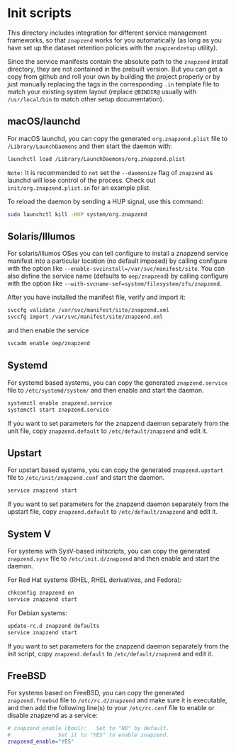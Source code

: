 # Init scripts

This directory includes integration for different service management
frameworks, so that ```znapzend``` works for you automatically (as
long as you have set up the dataset retention policies with the
```znapzendzetup``` utility).

Since the service manifests contain the absolute path to the
```znapzend``` install directory, they are not contained in the
prebuilt version.  But you can get a copy from github and roll
your own by building the project properly or by just manually
replacing the tags in the corresponding ```.in``` template file
to match your existing system layout (replace ```@BINDIR@``` usually
with ```/usr/local/bin``` to match other setup documentation).

## macOS/launchd

For macOS launchd, you can copy the generated ```org.znapzend.plist```
file to ```/Library/LaunchDaemons``` and then start the daemon with:

```sh
launchctl load /Library/LaunchDaemons/org.znapzend.plist
```

```Note:``` It is recommended to ```not``` set the ```--daemonize``` flag of ```znapzend```
as launchd will lose control of the process. Check out ```init/org.znapzend.plist.in```
for an example plist.

To reload the daemon by sending a HUP signal, use this command:

```sh
sudo launchctl kill -HUP system/org.znapzend
```

## Solaris/Illumos

For solaris/illumos OSes you can tell configure to install a znapzend
service manifest into a particular location (no default imposed) by
calling configure with the option like
```--enable-svcinstall=/var/svc/manifest/site```.
You can also define the service name (defaults to ```oep/znapzend```)
by calling configure with the option like
```--with-svcname-smf=system/filesystem/zfs/znapzend```.

After you have installed the manifest file, verify and import it:

```sh
svccfg validate /var/svc/manifest/site/znapzend.xml
svccfg import /var/svc/manifest/site/znapzend.xml
```

and then enable the service

```sh
svcadm enable oep/znapzend
```

## Systemd

For systemd based systems, you can copy the generated ```znapzend.service```
file to ```/etc/systemd/system/``` and then enable and start the daemon.

```sh
systemctl enable znapzend.service
systemctl start znapzend.service
```

If you want to set parameters for the znapzend daemon separately from the
unit file, copy ```znapzend.default``` to ```/etc/default/znapzend``` and
edit it.

## Upstart

For upstart based systems, you can copy the generated ```znapzend.upstart```
file to ```/etc/init/znapzend.conf``` and start the daemon.

```sh
service znapzend start
```

If you want to set parameters for the znapzend daemon separately from the
upstart file, copy ```znapzend.default``` to ```/etc/default/znapzend```
and edit it.

## System V

For systems with SysV-based initscripts, you can copy the generated
```znapzend.sysv``` file to ```/etc/init.d/znapzend``` and then enable and
start the daemon.

For Red Hat systems (RHEL, RHEL derivatives, and Fedora):

```sh
chkconfig znapzend on
service znapzend start
```

For Debian systems:

```sh
update-rc.d znapzend defaults
service znapzend start
```

If you want to set parameters for the znapzend daemon separately from the
init script, copy ```znapzend.default``` to ```/etc/default/znapzend```
and edit it.

## FreeBSD

For systems based on FreeBSD, you can copy the generated ```znapzend.freebsd```
file to ```/etc/rc.d/znapzend``` and make sure it is executable, and then add
the following line(s) to your ```/etc/rc.conf``` file to enable or disable
znapzend as a service:

```sh
# znapzend_enable (bool):	Set to "NO" by default.
#				Set it to "YES" to enable znapzend.
znapzend_enable="YES"
```
